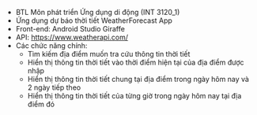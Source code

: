 - BTL Môn phát triển Ứng dụng di động (INT 3120_1)
- Ứng dụng dự báo thời tiết WeatherForecast App
- Front-end: Android Studio Giraffe
- API: https://www.weatherapi.com/
- Các chức năng chính:
  - Tìm kiếm địa điểm muốn tra cứu thông tin thời tiết
  - Hiển thị thông tin thời tiết vào thời điểm hiện tại của địa điểm được nhập
  - Hiển thị thông tin thời tiết chung tại địa điểm trong ngày hôm nay và 2 ngày tiếp theo
  - Hiển thị thông tin thời tiết của từng giờ trong ngày hôm nay tại địa điểm đó 

